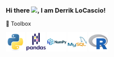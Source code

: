 ### Hi there <img src="https://raw.githubusercontent.com/MartinHeinz/MartinHeinz/master/wave.gif" width="30px">, I am Derrik LoCascio!


🧰 Toolbox

<img src="https://github.com/devicons/devicon/blob/master/icons/python/python-original.svg" alt="Python logo" width="50" height="50" /> <img 
src="https://github.com/devicons/devicon/blob/master/icons/pandas/pandas-original-wordmark.svg" alt="Pandas logo" width="50" height="50" /> <img
src="https://github.com/devicons/devicon/blob/master/icons/numpy/numpy-original-wordmark.svg" alt="Numpy logo" width="50" height="50" /> <img
src="https://github.com/devicons/devicon/blob/master/icons/mysql/mysql-original-wordmark.svg" alt="MySQL logo" width="50" height="50" /> <img
src="https://github.com/devicons/devicon/blob/master/icons/r/r-original.svg" alt="R logo" width="50" height="50" />

<!--
**dloc17/dloc17** is a ✨ _special_ ✨ repository because its `README.md` (this file) appears on your GitHub profile.

Here are some ideas to get you started:

- 🔭 I’m currently working on ...
- 🌱 I’m currently learning ...
- 👯 I’m looking to collaborate on ...
- 🤔 I’m looking for help with ...
- 💬 Ask me about ...
- 📫 How to reach me: ...
- 😄 Pronouns: ...
- ⚡ Fun fact: ...
-->
